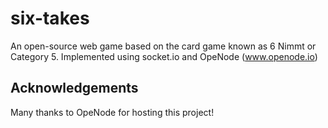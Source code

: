 # six-takes
An open-source web game based on the card game known as 6 Nimmt or Category 5. Implemented using socket.io and OpeNode (www.openode.io)

## Acknowledgements
Many thanks to OpeNode for hosting this project!

